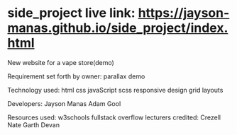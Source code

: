# side_project live link: https://jayson-manas.github.io/side_project/index.html
New website for a vape store(demo)

Requirement set forth by owner: parallax demo

Technology used: html
                 css
                 javaScript
                 scss
                 responsive design
                 grid layouts

Developers: Jayson Manas
            Adam Gool

Resources used: w3schools
                fullstack overflow
                lecturers credited: Crezell
                                    Nate
                                    Garth
                                    Devan


                            
